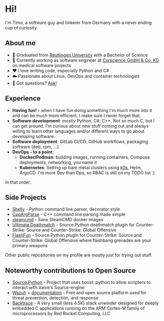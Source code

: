 # Hi!

I'm Timo, a software guy and tinkerer from Germany with a never ending cup of curiosity.


## About me

- 🏫 Graduated from [Reutlingen University](https://www.reutlingen-university.de/) with a Bachelor of Science
- 💼 Currently working as software engineer at [Corscience GmbH & Co. KG](https://www.corscience.com) on medical software projects
- ❤️ I love writing code, especially Python and C#
- ☁️ Passionate about Linux, DevOps and container technologies
- 💬 Got questions? [Ask!](https://github.com/thetredev/thetredev/issues)


## Experience

- **Having fun!** - when I have fun doing something I'm much more into it and can be much more efficient. I make sure I never forget that.
- **Software development**: mostly Python, C#, C++. Not so much C, but I can get around. I'm curious about new stuff coming out and always willing to learn other languages and/or different ways to go about developing software.
- **Software deployment**: GitLab CI/CD, GitHub workflows, packaging software (deb, rpm, ...)
- **DevOps - to a point**:
    - **Docker/Podman**: building images, running containers, Compose deployments, networking, you name it
    - **Kubernetes**: Setting up bare metal clusters using [k0s](https://github.com/k0sproject/k0s), Helm, ArgoCD. I'm more Dev than Ops, so RBAC is still on my TODO list :)

In that order.


## Side Projects

- [Shelly](https://github.com/thetredev/shelly) - Python command line parser, decorator style
- [CppArgParse](https://github.com/thetredev/cppargparse) - C++ command line parsing made simple
- [steamcmd](https://github.com/thetredev/steamcmd) - Sane SteamCMD docker images
- [Ultimate Deathmatch](https://github.com/thetredev/udm) - Source.Python deathmatch plugin for Counter-Strike: Source and Counter-Strike: Global Offensive
- [FlashFun](https://github.com/thetredev/flashfun) - Source.Python plugin for Counter-Strike: Source and Counter-Strike: Global Offensive where flashbang grenades are your primary weapons

Other public repositories on my profile are mostly just for trying out stuff.


## Noteworthy contributions to Open Source

- [Source.Python](https://github.com/Source-Python-Dev-Team/Source.Python) - Project that uses boost::python to allow scripters to interact with Valve's Source-engine
- [Wazuh](https://github.com/thetredev/wazuh) + [documentation](https://github.com/wazuh/wazuh-documentation) - Free and open source platform used for threat prevention, detection, and response
- [Backtrace](https://github.com/red-rocket-computing/backtrace) - A very small (less 4.5K) stack unwinder designed for deeply embedded C applications running on the ARM Cortex-M family of microprocessors by Red Rocket Computing, LLC
